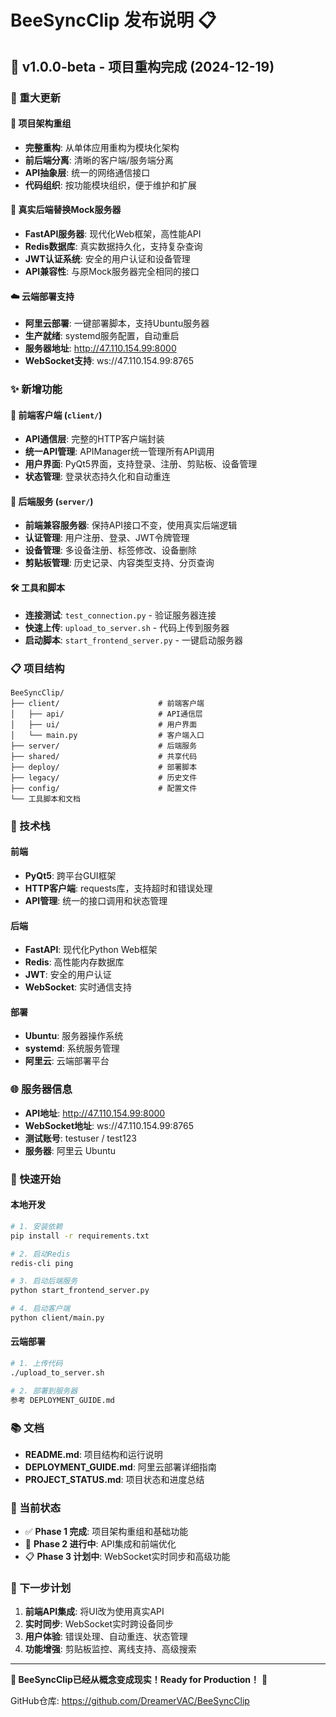 # BeeSyncClip 发布说明 📋

## 🎉 v1.0.0-beta - 项目重构完成 (2024-12-19)

### 🚀 重大更新

#### 📁 项目架构重组
- **完整重构**: 从单体应用重构为模块化架构
- **前后端分离**: 清晰的客户端/服务端分离
- **API抽象层**: 统一的网络通信接口
- **代码组织**: 按功能模块组织，便于维护和扩展

#### 🔄 真实后端替换Mock服务器
- **FastAPI服务器**: 现代化Web框架，高性能API
- **Redis数据库**: 真实数据持久化，支持复杂查询
- **JWT认证系统**: 安全的用户认证和设备管理
- **API兼容性**: 与原Mock服务器完全相同的接口

#### ☁️ 云端部署支持
- **阿里云部署**: 一键部署脚本，支持Ubuntu服务器
- **生产就绪**: systemd服务配置，自动重启
- **服务器地址**: http://47.110.154.99:8000
- **WebSocket支持**: ws://47.110.154.99:8765

### ✨ 新增功能

#### 🎨 前端客户端 (`client/`)
- **API通信层**: 完整的HTTP客户端封装
- **统一API管理**: APIManager统一管理所有API调用
- **用户界面**: PyQt5界面，支持登录、注册、剪贴板、设备管理
- **状态管理**: 登录状态持久化和自动重连

#### 🚀 后端服务 (`server/`)
- **前端兼容服务器**: 保持API接口不变，使用真实后端逻辑
- **认证管理**: 用户注册、登录、JWT令牌管理
- **设备管理**: 多设备注册、标签修改、设备删除
- **剪贴板管理**: 历史记录、内容类型支持、分页查询

#### 🛠️ 工具和脚本
- **连接测试**: `test_connection.py` - 验证服务器连接
- **快速上传**: `upload_to_server.sh` - 代码上传到服务器
- **启动脚本**: `start_frontend_server.py` - 一键启动服务器

### 📋 项目结构

```
BeeSyncClip/
├── client/                      # 前端客户端
│   ├── api/                     # API通信层
│   ├── ui/                      # 用户界面
│   └── main.py                  # 客户端入口
├── server/                      # 后端服务
├── shared/                      # 共享代码
├── deploy/                      # 部署脚本
├── legacy/                      # 历史文件
├── config/                      # 配置文件
└── 工具脚本和文档
```

### 🔧 技术栈

#### 前端
- **PyQt5**: 跨平台GUI框架
- **HTTP客户端**: requests库，支持超时和错误处理
- **API管理**: 统一的接口调用和状态管理

#### 后端
- **FastAPI**: 现代化Python Web框架
- **Redis**: 高性能内存数据库
- **JWT**: 安全的用户认证
- **WebSocket**: 实时通信支持

#### 部署
- **Ubuntu**: 服务器操作系统
- **systemd**: 系统服务管理
- **阿里云**: 云端部署平台

### 🌐 服务器信息

- **API地址**: http://47.110.154.99:8000
- **WebSocket地址**: ws://47.110.154.99:8765
- **测试账号**: testuser / test123
- **服务器**: 阿里云 Ubuntu

### 🚀 快速开始

#### 本地开发
```bash
# 1. 安装依赖
pip install -r requirements.txt

# 2. 启动Redis
redis-cli ping

# 3. 启动后端服务
python start_frontend_server.py

# 4. 启动客户端
python client/main.py
```

#### 云端部署
```bash
# 1. 上传代码
./upload_to_server.sh

# 2. 部署到服务器
参考 DEPLOYMENT_GUIDE.md
```

### 📚 文档

- **README.md**: 项目结构和运行说明
- **DEPLOYMENT_GUIDE.md**: 阿里云部署详细指南
- **PROJECT_STATUS.md**: 项目状态和进度总结

### 🎯 当前状态

- ✅ **Phase 1 完成**: 项目架构重组和基础功能
- 🚧 **Phase 2 进行中**: API集成和前端优化
- 📋 **Phase 3 计划中**: WebSocket实时同步和高级功能

### 🔮 下一步计划

1. **前端API集成**: 将UI改为使用真实API
2. **实时同步**: WebSocket实时跨设备同步
3. **用户体验**: 错误处理、自动重连、状态管理
4. **功能增强**: 剪贴板监控、离线支持、高级搜索

---

**🎉 BeeSyncClip已经从概念变成现实！Ready for Production！** 🚀

GitHub仓库: https://github.com/DreamerVAC/BeeSyncClip 